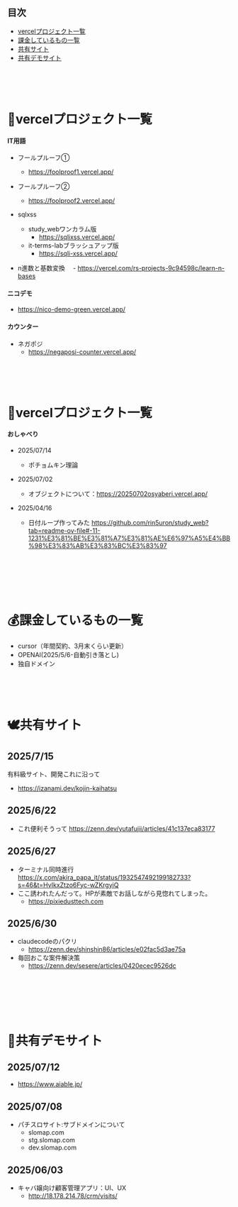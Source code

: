 ##  目次

- [vercelプロジェクト一覧](#vercelプロジェクト一覧)
- [課金しているもの一覧](#課金しているもの一覧)
- [共有サイト](#共有サイト)
- [共有デモサイト](#共有デモサイト)
<br><br><br><br><br>
# 🌱vercelプロジェクト一覧

#### IT用語
- フールプルーフ①
  - https://foolproof1.vercel.app/

- フールプルーフ②
  - https://foolproof2.vercel.app/

- sqlxss
  - study_webワンカラム版
    - https://sqlixss.vercel.app/
  - it-terms-labブラッシュアップ版
    - https://sqli-xss.vercel.app/

- n進数と基数変換
　- https://vercel.com/rs-projects-9c94598c/learn-n-bases

#### ニコデモ
- https://nico-demo-green.vercel.app/

#### カウンター
- ネガポジ
  - https://negaposi-counter.vercel.app/
<br><br><br><br><br>
# 🌱vercelプロジェクト一覧
#### おしゃべり
- 2025/07/14
  - ポチョムキン理論
- 2025/07/02
  - オブジェクトについて：https://20250702osyaberi.vercel.app/

- 2025/04/16
    - 日付ループ作ってみた
https://github.com/rin5uron/study_web?tab=readme-ov-file#-11-1231%E3%81%BE%E3%81%A7%E3%81%AE%E6%97%A5%E4%BB%98%E3%83%AB%E3%83%BC%E3%83%97


  
<br><br><br><br><br>
# 💰課金しているもの一覧

- cursor（年間契約、3月末くらい更新）
- OPENAI(2025/5/6-自動引き落とし)
- 独自ドメイン
<br><br><br><br><br>
# 🕊️共有サイト
## 2025/7/15
有料級サイト、開発これに沿って
- https://izanami.dev/kojin-kaihatsu

## 2025/6/22
- これ便利そうって https://zenn.dev/yutafujii/articles/41c137eca83177

## 2025/6/27
- ターミナル同時進行 https://x.com/akira_papa_it/status/1932547492199182733?s=46&t=HvIkxZtzo6Fyc-wZKrgyiQ
- ここ誘われたんだって。HPが素敵でお話しながら見惚れてしまった。
  - https://pixiedusttech.com

## 2025/6/30
- claudecodeのパクリ
  - https://zenn.dev/shinshin86/articles/e02fac5d3ae75a
- 毎回おこな案件解決策
  - https://zenn.dev/sesere/articles/0420ecec9526dc

<br><br><br><br><br>
# 🔗共有デモサイト
## 2025/07/12
- https://www.aiable.jp/
## 2025/07/08
- パチスロサイト:サブドメインについて
  - slomap.com
  - stg.slomap.com
  - dev.slomap.com
## 2025/06/03
- キャバ嬢向け顧客管理アプリ：UI、UX
  - http://18.178.214.78/crm/visits/
